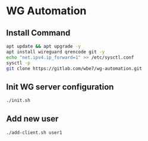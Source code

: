# WG Automation

## Install Command

```bash
apt update && apt upgrade -y
apt install wireguard qrencode git -y
echo "net.ipv4.ip_forward=1" >> /etc/sysctl.conf
sysctl -p
git clone https://gitlab.com/wbe7/wg-automation.git
```

## Init WG server configuration

```bash
./init.sh
```

## Add new user

```bash
./add-client.sh user1
```
